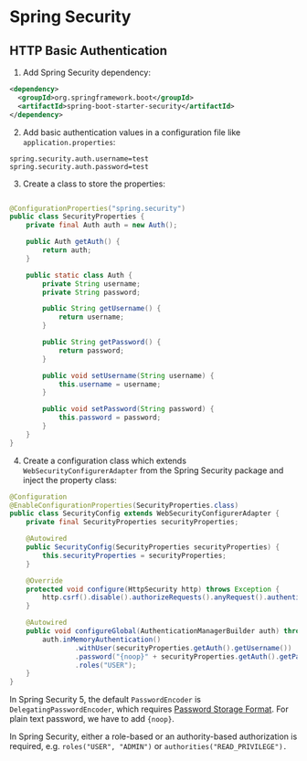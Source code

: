 # Spring Security

## HTTP Basic Authentication

1. Add Spring Security dependency:

  ```xml
  <dependency>
    <groupId>org.springframework.boot</groupId>
    <artifactId>spring-boot-starter-security</artifactId>
  </dependency>
  ```

2. Add basic authentication values in a configuration file like `application.properties`:

  ```properties
  spring.security.auth.username=test
  spring.security.auth.password=test
  ```

3. Create a class to store the properties:

  ```java

  @ConfigurationProperties("spring.security")
  public class SecurityProperties {
      private final Auth auth = new Auth();

      public Auth getAuth() {
          return auth;
      }

      public static class Auth {
          private String username;
          private String password;

          public String getUsername() {
              return username;
          }

          public String getPassword() {
              return password;
          }

          public void setUsername(String username) {
              this.username = username;
          }

          public void setPassword(String password) {
              this.password = password;
          }
      }
  }
  ```

4. Create a configuration class which extends `WebSecurityConfigurerAdapter` from the Spring Security package and inject the property class:

  ```java
  @Configuration
  @EnableConfigurationProperties(SecurityProperties.class)
  public class SecurityConfig extends WebSecurityConfigurerAdapter {
      private final SecurityProperties securityProperties;

      @Autowired
      public SecurityConfig(SecurityProperties securityProperties) {
          this.securityProperties = securityProperties;
      }

      @Override
      protected void configure(HttpSecurity http) throws Exception {
          http.csrf().disable().authorizeRequests().anyRequest().authenticated().and().httpBasic();
      }

      @Autowired
      public void configureGlobal(AuthenticationManagerBuilder auth) throws Exception {
          auth.inMemoryAuthentication()
                  .withUser(securityProperties.getAuth().getUsername())
                  .password("{noop}" + securityProperties.getAuth().getPassword())
                  .roles("USER");
      }
  }
  ```

In Spring Security 5, the default `PasswordEncoder` is `DelegatingPasswordEncoder`, which requires [Password Storage Format](https://spring.io/blog/2017/11/01/spring-security-5-0-0-rc1-released#password-storage-format). For plain text password, we have to add `{noop}`.

In Spring Security, either a role-based or an authority-based authorization is required, e.g. `roles("USER", "ADMIN")` or `authorities("READ_PRIVILEGE").`
